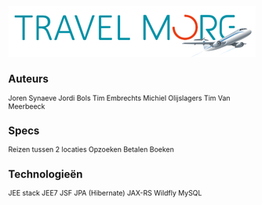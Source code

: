 
![alt text]( https://github.com/timthomasmore/JavaProject/blob/master/travelmore.PNG)

Auteurs
---------------
Joren Synaeve
Jordi Bols
Tim Embrechts
Michiel Olijslagers
Tim Van Meerbeeck

Specs
---------------
Reizen tussen 2 locaties
Opzoeken
Betalen
Boeken

Technologieën
--------------
JEE stack
JEE7
JSF
JPA (Hibernate)
JAX-RS
Wildfly
MySQL
